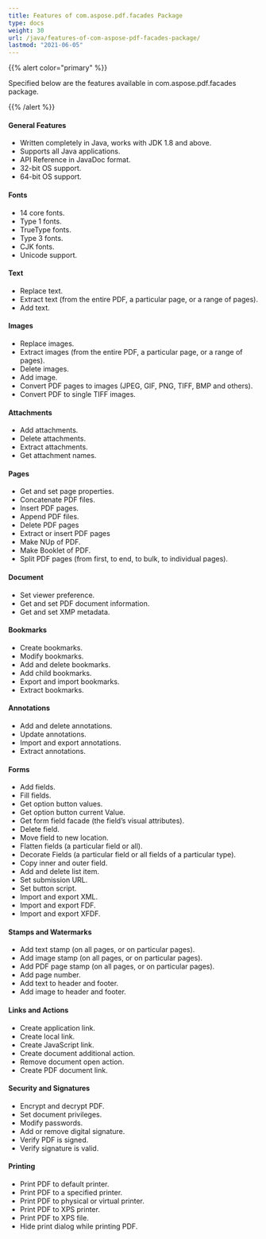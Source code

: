 ```yaml
---
title: Features of com.aspose.pdf.facades Package
type: docs
weight: 30
url: /java/features-of-com-aspose-pdf-facades-package/
lastmod: "2021-06-05"
---
```


{{% alert color="primary" %}}

Specified below are the features available in com.aspose.pdf.facades package.

{{% /alert %}}
#### **General Features**
- Written completely in Java, works with JDK 1.8 and above.
- Supports all Java applications.
- API Reference in JavaDoc format.
- 32-bit OS support.
- 64-bit OS support.
#### **Fonts**
- 14 core fonts.
- Type 1 fonts.
- TrueType fonts.
- Type 3 fonts.
- CJK fonts.
- Unicode support.
#### **Text**
- Replace text.
- Extract text (from the entire PDF, a particular page, or a range of pages).
- Add text.
#### **Images**
- Replace images.
- Extract images (from the entire PDF, a particular page, or a range of pages).
- Delete images.
- Add image.
- Convert PDF pages to images (JPEG, GIF, PNG, TIFF, BMP and others).
- Convert PDF to single TIFF images.
#### **Attachments**
- Add attachments.
- Delete attachments.
- Extract attachments.
- Get attachment names.
#### **Pages**
- Get and set page properties.
- Concatenate PDF files.
- Insert PDF pages.
- Append PDF files.
- Delete PDF pages
- Extract or insert PDF pages
- Make NUp of PDF.
- Make Booklet of PDF.
- Split PDF pages (from first, to end, to bulk, to individual pages).
#### **Document**
- Set viewer preference.
- Get and set PDF document information.
- Get and set XMP metadata.
#### **Bookmarks**
- Create bookmarks.
- Modify bookmarks.
- Add and delete bookmarks.
- Add child bookmarks.
- Export and import bookmarks.
- Extract bookmarks.
#### **Annotations**
- Add and delete annotations.
- Update annotations.
- Import and export annotations.
- Extract annotations.
#### **Forms**
- Add fields.
- Fill fields.
- Get option button values.
- Get option button current Value.
- Get form field facade (the field’s visual attributes).
- Delete field.
- Move field to new location.
- Flatten fields (a particular field or all).
- Decorate Fields (a particular field or all fields of a particular type).
- Copy inner and outer field.
- Add and delete list item.
- Set submission URL.
- Set button script.
- Import and export XML.
- Import and export FDF.
- Import and export XFDF.
#### **Stamps and Watermarks**
- Add text stamp (on all pages, or on particular pages).
- Add image stamp (on all pages, or on particular pages).
- Add PDF page stamp (on all pages, or on particular pages).
- Add page number.
- Add text to header and footer.
- Add image to header and footer.
#### **Links and Actions**
- Create application link.
- Create local link.
- Create JavaScript link.
- Create document additional action.
- Remove document open action.
- Create PDF document link.
#### **Security and Signatures**
- Encrypt and decrypt PDF.
- Set document privileges.
- Modify passwords.
- Add or remove digital signature.
- Verify PDF is signed.
- Verify signature is valid.
#### **Printing**
- Print PDF to default printer.
- Print PDF to a specified printer.
- Print PDF to physical or virtual printer.
- Print PDF to XPS printer.
- Print PDF to XPS file.
- Hide print dialog while printing PDF.
